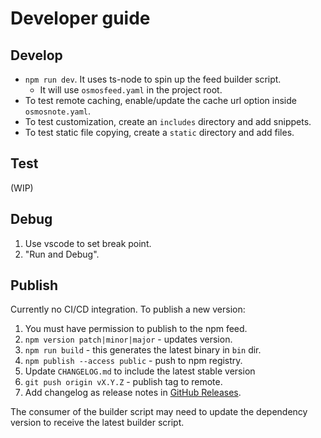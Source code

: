 # Developer guide

## Develop

- `npm run dev`. It uses ts-node to spin up the feed builder script.
  - It will use `osmosfeed.yaml` in the project root.
- To test remote caching, enable/update the cache url option inside `osmosnote.yaml`.
- To test customization, create an `includes` directory and add snippets.
- To test static file copying, create a `static` directory and add files.

## Test

(WIP)

## Debug

1. Use vscode to set break point.
2. "Run and Debug".

## Publish

Currently no CI/CD integration. To publish a new version:

1. You must have permission to publish to the npm feed.
2. `npm version patch|minor|major` - updates version.
3. `npm run build` - this generates the latest binary in `bin` dir.
4. `npm publish --access public` - push to npm registry.
5. Update `CHANGELOG.md` to include the latest stable version
6. `git push origin vX.Y.Z` - publish tag to remote.
7. Add changelog as release notes in [GitHub Releases](https://github.com/osmoscraft/osmosfeed/tags).

The consumer of the builder script may need to update the dependency version to receive the latest builder script.
